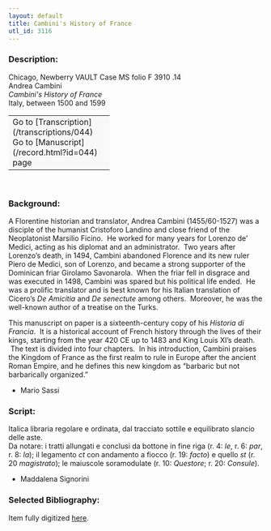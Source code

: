 ```yaml
---
layout: default
title: Cambini's History of France
utl_id: 3116
---
```


### Description:

Chicago, Newberry VAULT Case MS folio F 3910 .14<br>
Andrea Cambini<br>
_Cambini's History of France_<br>
Italy, between 1500 and 1599

<table border="0.5" cellpadding="1" cellspacing="1" style="width: 200px; background-color:#F8F8F8;"><tbody><tr><td>Go to [Transcription](/transcriptions/044)<br>
Go to [Manuscript](/record.html?id=044) page</td></tr></tbody></table> 

### Background:

A Florentine historian and translator, Andrea Cambini (1455/60-1527) was a disciple of the humanist Cristoforo Landino and close friend of the Neoplatonist Marsilio Ficino.  He worked for many years for Lorenzo de’ Medici, acting as his diplomat and an administrator.  Two years after Lorenzo’s death, in 1494, Cambini abandoned Florence and its new ruler Piero de Medici, son of Lorenzo, and became a strong supporter of the Dominican friar Girolamo Savonarola.  When the friar fell in disgrace and was executed in 1498, Cambini was spared but his political life ended.  He was a prolific translator and is best known for his Italian translation of Cicero’s <i>De Amicitia</i> and <i>De senectute</i> among others.  Moreover, he was the well-known author of a treatise on the Turks.

This manuscript on paper is a sixteenth-century copy of his <i>Historia di Francia</i>.  It is a historical account of French history through the lives of their kings, starting from the year 420 CE up to 1483 and King Louis XI’s death.  The text is divided into four chapters.  In his introduction, Cambini praises the Kingdom of France as the first realm to rule in Europe after the ancient Roman Empire, and he defines this new kingdom as “barbaric but not barbarically organized.”<br>
- Mario Sassi

### Script:

Italica libraria regolare e ordinata, dal tracciato sottile e equilibrato slancio delle aste.<br>
Da notare: i tratti allungati e conclusi da bottone in fine riga (r. 4: _le_, r. 6: _par_, r. 8: _la_); il legamento _ct_ con andamento a fiocco (r. 19: _facto_) e quello _st_ (r. 20 _magistrato_); le maiuscole soramodulate (r. 10: _Questore_; r. 20: _Consule_).<br>
- Maddalena Signorini

### Selected Bibliography:

Item fully digitized [here](http://digcoll.newberry.org/#/item/ia-case_ms_f_3910_146).

